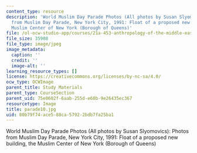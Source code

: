```yaml
---
content_type: resource
description: 'World Muslim Day Parade Photos (All photos by Susan Slyomovics): Photos
  from Muslim Day Parade, New York City, 1991: Float of a proposed new building, the
  Muslim Center of New York (Borough of Queens)'
file: /ol-ocw-studio-app/courses/21a-453-anthropology-of-the-middle-east-spring-2004/80b79f74ace588ca57922bdb7fa25ba1_parade10.jpg
file_size: 35908
file_type: image/jpeg
image_metadata:
  caption: ''
  credit: ''
  image-alt: ''
learning_resource_types: []
license: https://creativecommons.org/licenses/by-nc-sa/4.0/
ocw_type: OCWImage
parent_title: Study Materials
parent_type: CourseSection
parent_uid: 75e0602f-6aab-255d-e60b-9e26435ec367
resourcetype: Image
title: parade10.jpg
uid: 80b79f74-ace5-88ca-5792-2bdb7fa25ba1
---
```

World Muslim Day Parade Photos (All photos by Susan Slyomovics): Photos from Muslim Day Parade, New York City, 1991: Float of a proposed new building, the Muslim Center of New York (Borough of Queens)
